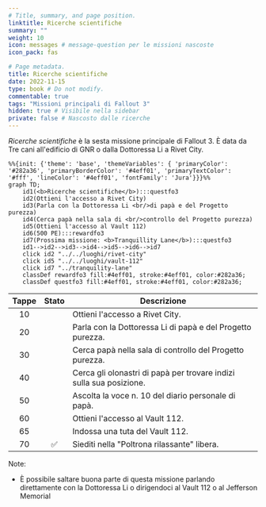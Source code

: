 ```yaml
---
# Title, summary, and page position.
linktitle: Ricerche scientifiche
summary: ""
weight: 10
icon: messages # message-question per le missioni nascoste
icon_pack: fas

# Page metadata.
title: Ricerche scientifiche
date: 2022-11-15
type: book # Do not modify.
commentable: true
tags: "Missioni principali di Fallout 3"
hidden: true # Visibile nella sidebar
private: false # Nascosto dalle ricerche
---
```


*Ricerche scientifiche* è la sesta missione principale di Fallout 3. È data da Tre cani all'edificio di GNR o dalla Dottoressa Li a Rivet City.


```mermaid
%%{init: {'theme': 'base', 'themeVariables': { 'primaryColor': '#282a36', 'primaryBorderColor': '#4eff01', 'primaryTextColor': '#fff', 'lineColor': '#4eff01', 'fontFamily': 'Jura'}}}%%
graph TD;
    id1(<b>Ricerche scientifiche</b>):::questfo3
    id2(Ottieni l'accesso a Rivet City)
    id3(Parla con la Dottoressa Li <br/>di papà e del Progetto purezza)
    id4(Cerca papà nella sala di <br/>controllo del Progetto purezza)
    id5(Ottieni l'accesso al Vault 112)  
    id6(500 PE):::rewardfo3
    id7(Prossima missione: <b>Tranquillity Lane</b>):::questfo3
    id1-->id2-->id3-->id4-->id5-->id6-->id7
    click id2 "../../luoghi/rivet-city"
    click id5 "../../luoghi/vault-112"
    click id7 "../tranquility-lane"
    classDef rewardfo3 fill:#4eff01, stroke:#4eff01, color:#282a36;
    classDef questfo3 fill:#4eff01, stroke:#4eff01, color:#282a36;
```

| Tappe |       Stato        | Descrizione                                                         |
| :---: | :----------------: | ------------------------------------------------------------------- |
|  10     |                    | Ottieni l'accesso a Rivet City.                                     |
|  20     |                    | Parla con la Dottoressa Li di papà e del Progetto purezza.          |
|  30     |                    | Cerca papà nella sala di controllo del Progetto purezza.            |
| 40      |                    | Cerca gli olonastri di papà per trovare indizi sulla sua posizione. |
|  50     |                    | Ascolta la voce n. 10 del diario personale di papà.                 |
|  60     |                    | Ottieni l'accesso al Vault 112.                                     |
| 65      |                    | Indossa una tuta del Vault 112.                                     |
| 70      | :white_check_mark: | Siediti nella "Poltrona rilassante" libera.                         |

Note:
- È possibile saltare buona parte di questa missione parlando direttamente con la Dottoressa Li o dirigendoci al Vault 112 o al Jefferson Memorial